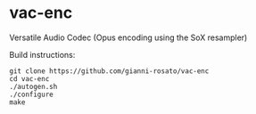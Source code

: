 # vac-enc

Versatile Audio Codec (Opus encoding using the SoX resampler)

Build instructions:
```
git clone https://github.com/gianni-rosato/vac-enc
cd vac-enc
./autogen.sh
./configure
make
```
